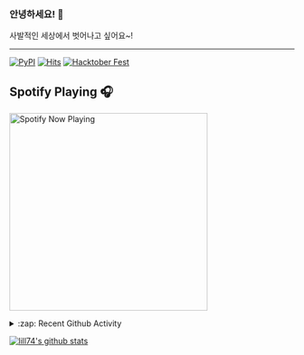 ### 안녕하세요! 👋
사발적인 세상에서 벗어나고 싶어요~!

---

[![PyPI](https://img.shields.io/badge/pypi-EduKit-brightgreen)](https://pypi.org/project/EduKit/)
[![Hits](https://hits.seeyoufarm.com/api/count/incr/badge.svg?url=https%3A%2F%2Fgithub.com%2Flill74&count_bg=%2379C83D&title_bg=%23555555&icon=&icon_color=%23E7E7E7&title=hits&edge_flat=false)](https://hits.seeyoufarm.com)
[![Hacktober Fest](https://camo.githubusercontent.com/9f0b298ccd9e6d7acfcf900756e39583aeec551e/68747470733a2f2f696d672e736869656c64732e696f2f62616467652f6861636b746f626572666573742d323032302d677265656e)](http://www.hacktoberfestkorea.com/)

## Spotify Playing 🎧
[<img src="https://spotify-now-playing.lill74.vercel.app/api/spotify-playing" alt="Spotify Now Playing" width="350" />](https://open.spotify.com/user/lill74)


<details>
  <summary>:zap: Recent Github Activity</summary>
  
<!--START_SECTION:activity-->
1. 🗣 Commented on [#5](https://github.com/phg98/hacktoberfestkorea/issues/5) in [phg98/hacktoberfestkorea](https://github.com/phg98/hacktoberfestkorea)
2. 💪 Opened PR [#6](https://github.com/phg98/hacktoberfestkorea/pull/6) in [phg98/hacktoberfestkorea](https://github.com/phg98/hacktoberfestkorea)
3. 🎉 Merged PR [#4](https://github.com/lill74/hacktoberfestkorea/pull/4) in [lill74/hacktoberfestkorea](https://github.com/lill74/hacktoberfestkorea)
4. 💪 Opened PR [#4](https://github.com/lill74/hacktoberfestkorea/pull/4) in [lill74/hacktoberfestkorea](https://github.com/lill74/hacktoberfestkorea)
5. 🎉 Merged PR [#3](https://github.com/lill74/hacktoberfestkorea/pull/3) in [lill74/hacktoberfestkorea](https://github.com/lill74/hacktoberfestkorea)
<!--END_SECTION:activity-->

</details>

[![lill74's github stats](https://github-readme-stats.vercel.app/api?username=lill74)](https://github.com/anuraghazra/github-readme-stats)
